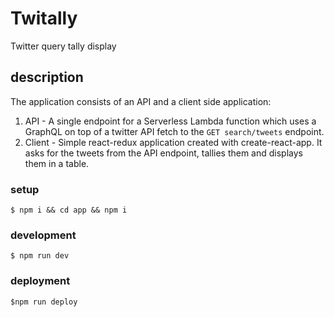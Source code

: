 # Twitally

Twitter query tally display

## description

The application consists of an API and a client side application:

1. API - A single endpoint for a Serverless Lambda function which uses a GraphQL on top of a twitter API fetch to the  `GET search/tweets` endpoint.
2. Client - Simple react-redux application created with create-react-app. It asks for the tweets from the API endpoint, tallies them and displays them in a table.


### setup

`$ npm i && cd app && npm i`

### development

`$ npm run dev`

### deployment

`$npm run deploy`